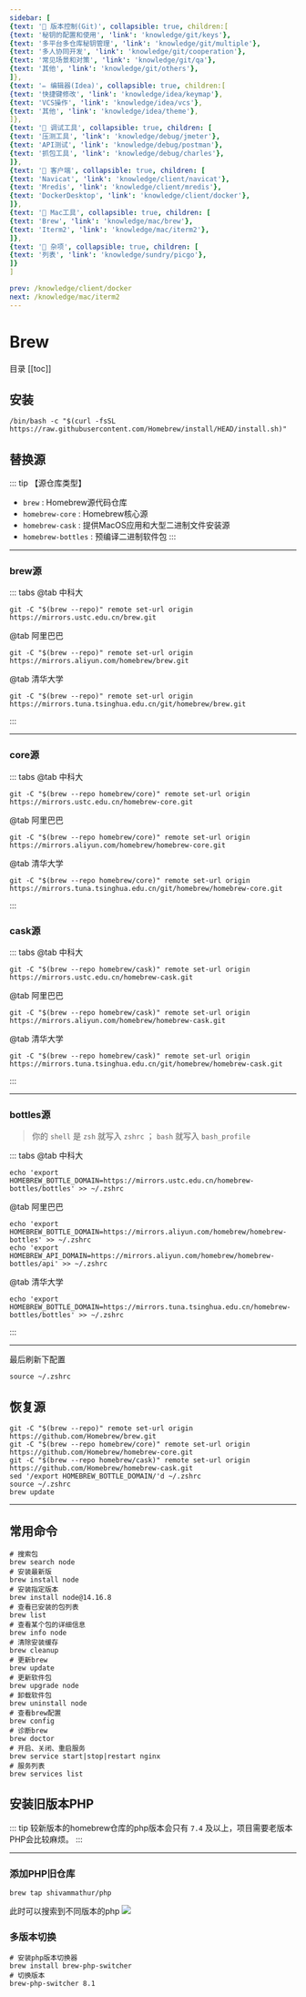 ```yaml
---
sidebar: [
{text: '🚩 版本控制(Git)', collapsible: true, children:[
{text: '秘钥的配置和使用', 'link': 'knowledge/git/keys'},
{text: '多平台多仓库秘钥管理', 'link': 'knowledge/git/multiple'},
{text: '多人协同开发', 'link': 'knowledge/git/cooperation'},
{text: '常见场景和对策', 'link': 'knowledge/git/qa'},
{text: '其他', 'link': 'knowledge/git/others'},
]},
{text: '✏️ 编辑器(Idea)', collapsible: true, children:[
{text: '快捷键修改', 'link': 'knowledge/idea/keymap'},
{text: 'VCS操作', 'link': 'knowledge/idea/vcs'},
{text: '其他', 'link': 'knowledge/idea/theme'},
]},
{text: '🎁 调试工具', collapsible: true, children: [
{text: '压测工具', 'link': 'knowledge/debug/jmeter'},
{text: 'API测试', 'link': 'knowledge/debug/postman'},
{text: '抓包工具', 'link': 'knowledge/debug/charles'},
]},
{text: '🔭 客户端', collapsible: true, children: [
{text: 'Navicat', 'link': 'knowledge/client/navicat'},
{text: 'Mredis', 'link': 'knowledge/client/mredis'},
{text: 'DockerDesktop', 'link': 'knowledge/client/docker'},
]},
{text: '🍎 Mac工具', collapsible: true, children: [
{text: 'Brew', 'link': 'knowledge/mac/brew'},
{text: 'Iterm2', 'link': 'knowledge/mac/iterm2'},
]},
{text: '🌈 杂项', collapsible: true, children: [
{text: '列表', 'link': 'knowledge/sundry/picgo'},
]}
]

prev: /knowledge/client/docker
next: /knowledge/mac/iterm2
---
```


# Brew

目录
[[toc]]

## 安装

```shell:no-line-numbers
/bin/bash -c "$(curl -fsSL https://raw.githubusercontent.com/Homebrew/install/HEAD/install.sh)"
```

## 替换源

::: tip 【源仓库类型】
- `brew` : Homebrew源代码仓库
- `homebrew-core` : Homebrew核心源
- `homebrew-cask` : 提供MacOS应用和大型二进制文件安装源
- `homebrew-bottles` : 预编译二进制软件包
:::

---

### brew源

::: tabs
@tab 中科大
```shell:no-line-numbers
git -C "$(brew --repo)" remote set-url origin https://mirrors.ustc.edu.cn/brew.git
```
@tab 阿里巴巴
```shell:no-line-numbers
git -C "$(brew --repo)" remote set-url origin https://mirrors.aliyun.com/homebrew/brew.git
```
@tab 清华大学
```shell:no-line-numbers
git -C "$(brew --repo)" remote set-url origin https://mirrors.tuna.tsinghua.edu.cn/git/homebrew/brew.git
```
:::

---

### core源

::: tabs
@tab 中科大
```shell:no-line-numbers
git -C "$(brew --repo homebrew/core)" remote set-url origin https://mirrors.ustc.edu.cn/homebrew-core.git
```
@tab 阿里巴巴
```shell:no-line-numbers
git -C "$(brew --repo homebrew/core)" remote set-url origin https://mirrors.aliyun.com/homebrew/homebrew-core.git
```
@tab 清华大学
```shell:no-line-numbers
git -C "$(brew --repo homebrew/core)" remote set-url origin https://mirrors.tuna.tsinghua.edu.cn/git/homebrew/homebrew-core.git
```
:::

### cask源

::: tabs
@tab 中科大
```shell:no-line-numbers
git -C "$(brew --repo homebrew/cask)" remote set-url origin https://mirrors.ustc.edu.cn/homebrew-cask.git
```
@tab 阿里巴巴
```shell:no-line-numbers
git -C "$(brew --repo homebrew/cask)" remote set-url origin https://mirrors.aliyun.com/homebrew/homebrew-cask.git
```
@tab 清华大学
```shell:no-line-numbers
git -C "$(brew --repo homebrew/cask)" remote set-url origin https://mirrors.tuna.tsinghua.edu.cn/git/homebrew/homebrew-cask.git
```
:::

---

### bottles源

> 你的 `shell` 是 `zsh` 就写入 `zshrc` ； `bash` 就写入 `bash_profile`


::: tabs
@tab 中科大
```shell:no-line-numbers
echo 'export HOMEBREW_BOTTLE_DOMAIN=https://mirrors.ustc.edu.cn/homebrew-bottles/bottles' >> ~/.zshrc
```
@tab 阿里巴巴
```shell:no-line-numbers
echo 'export HOMEBREW_BOTTLE_DOMAIN=https://mirrors.aliyun.com/homebrew/homebrew-bottles' >> ~/.zshrc
echo 'export HOMEBREW_API_DOMAIN=https://mirrors.aliyun.com/homebrew/homebrew-bottles/api' >> ~/.zshrc
```
@tab 清华大学
```shell:no-line-numbers
echo 'export HOMEBREW_BOTTLE_DOMAIN=https://mirrors.tuna.tsinghua.edu.cn/homebrew-bottles/bottles' >> ~/.zshrc
```
:::

---

最后刷新下配置

```shell:no-line-numbers
source ~/.zshrc
```

## 恢复源

```shell:no-line-numbers
git -C "$(brew --repo)" remote set-url origin https://github.com/Homebrew/brew.git
git -C "$(brew --repo homebrew/core)" remote set-url origin https://github.com/Homebrew/homebrew-core.git
git -C "$(brew --repo homebrew/cask)" remote set-url origin https://github.com/Homebrew/homebrew-cask.git
sed '/export HOMEBREW_BOTTLE_DOMAIN/'d ~/.zshrc
source ~/.zshrc
brew update
```

---

## 常用命令

```shell:no-line-numbers
# 搜索包
brew search node
# 安装最新版
brew install node
# 安装指定版本
brew install node@14.16.8
# 查看已安装的包列表
brew list
# 查看某个包的详细信息
brew info node
# 清除安装缓存
brew cleanup
# 更新brew
brew update
# 更新软件包
brew upgrade node
# 卸载软件包
brew uninstall node
# 查看brew配置
brew config
# 诊断brew
brew doctor
# 开启、关闭、重启服务
brew service start|stop|restart nginx
# 服务列表
brew services list
```

## 安装旧版本PHP

::: tip
较新版本的homebrew仓库的php版本会只有 `7.4` 及以上，项目需要老版本PHP会比较麻烦。
:::

---

### 添加PHP旧仓库

```shell:no-line-numbers
brew tap shivammathur/php
```

此时可以搜索到不同版本的php
![](https://img.tzf-foryou.xyz/img/20231227225241.png)

### 多版本切换

```shell:no-line-numbers
# 安装php版本切换器
brew install brew-php-switcher
# 切换版本
brew-php-switcher 8.1
```